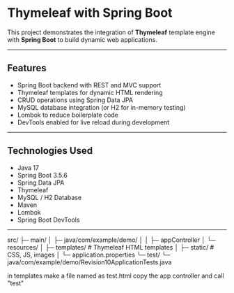 # Thymeleaf with Spring Boot

This project demonstrates the integration of **Thymeleaf** template engine with **Spring Boot** to build dynamic web applications.

---

## Features

- Spring Boot backend with REST and MVC support
- Thymeleaf templates for dynamic HTML rendering
- CRUD operations using Spring Data JPA
- MySQL database integration (or H2 for in-memory testing)
- Lombok to reduce boilerplate code
- DevTools enabled for live reload during development

---

## Technologies Used

- Java 17
- Spring Boot 3.5.6
- Spring Data JPA
- Thymeleaf
- MySQL / H2 Database
- Maven
- Lombok
- Spring Boot DevTools

---



src/
 ├─ main/
 │   ├─ java/com/example/demo/
 │   │   ├─ appController
 │   └─ resources/
 │       ├─ templates/       # Thymeleaf HTML templates
 │       ├─ static/          # CSS, JS, images
 │       └─ application.properties
 └─ test/
     └─ java/com/example/demo/Revision10ApplicationTests.java



in templates make a file named as test.html
copy the app controller and call "test" 
